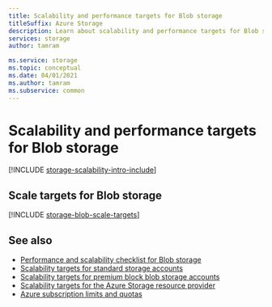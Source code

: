 ```yaml
---
title: Scalability and performance targets for Blob storage
titleSuffix: Azure Storage
description: Learn about scalability and performance targets for Blob storage.
services: storage
author: tamram

ms.service: storage
ms.topic: conceptual
ms.date: 04/01/2021
ms.author: tamram
ms.subservice: common
---
```


# Scalability and performance targets for Blob storage

[!INCLUDE [storage-scalability-intro-include](../../../includes/storage-scalability-intro-include.md)]

## Scale targets for Blob storage

[!INCLUDE [storage-blob-scale-targets](../../../includes/storage-blob-scale-targets.md)]

## See also

- [Performance and scalability checklist for Blob storage](storage-performance-checklist.md)
- [Scalability targets for standard storage accounts](../common/scalability-targets-standard-account.md)
- [Scalability targets for premium block blob storage accounts](scalability-targets-premium-block-blobs.md)
- [Scalability targets for the Azure Storage resource provider](../common/scalability-targets-resource-provider.md)
- [Azure subscription limits and quotas](../../azure-resource-manager/management/azure-subscription-service-limits.md)

